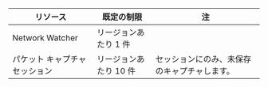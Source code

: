 | リソース | 既定の制限 | 注 |
| --- | --- | --- |
| Network Watcher | リージョンあたり 1 件  | |
| パケット キャプチャ セッション |リージョンあたり 10 件 |セッションにのみ、未保存のキャプチャします。 |


